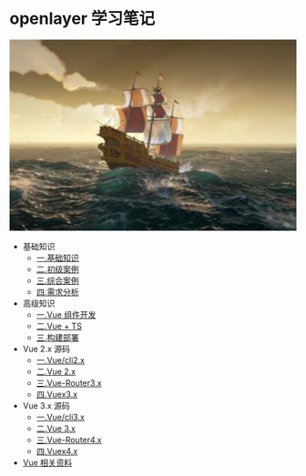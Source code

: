 # openlayer 学习笔记

![一.基础知识](./src/.vuepress/public/home.png)

- 基础知识
  - [一.基础知识](https://zhoubichuan.github.io/web-browser/base/engine/1.index.html)
  - [二.初级案例](https://zhoubichuan.github.io/web-browser/base/project/1.index.html)
  - [三.综合案例](https://zhoubichuan.github.io/web-browser/base/vue2.x/1.index.html)
  - [四.需求分析](https://zhoubichuan.github.io/web-browser/base/vue3.x/1.index.html)
- 高级知识
  - [一.Vue 组件开发](https://zhoubichuan.github.io/web-browser/senior/component/1.index.html)
  - [二.Vue + TS](https://zhoubichuan.github.io/web-browser/senior/typescript/1.index.html)
  - [三.构建部署](https://zhoubichuan.github.io/web-browser/senior/deploy/1.index.html)
- Vue 2.x 源码
  - [一.Vue/cli2.x](https://zhoubichuan.github.io/web-browser/source/vue-cli2.x/1.index.html)
  - [二.Vue 2.x](https://zhoubichuan.github.io/web-browser/source/vue2.x/1.index.html)
  - [三.Vue-Router3.x](https://zhoubichuan.github.io/web-browser/source/vue-router3.x/1.index.html)
  - [四.Vuex3.x](https://zhoubichuan.github.io/web-browser/source/vuex3.x/1.index.html)
- Vue 3.x 源码
  - [一.Vue/cli3.x](https://zhoubichuan.github.io/web-browser/source/vue-cli3.x/1.index.html)
  - [二.Vue 3.x](https://zhoubichuan.github.io/web-browser/source/vue3.x/1.index.html)
  - [三.Vue-Router4.x](https://zhoubichuan.github.io/web-browser/source/vue-router4.x/1.index.html)
  - [四.Vuex4.x](https://zhoubichuan.github.io/web-browser/source/vuex4.x/1.index.html)
- [Vue 相关资料](https://zhoubichuan.github.io/web-browser/source/vuex4.x/1.index.html)
